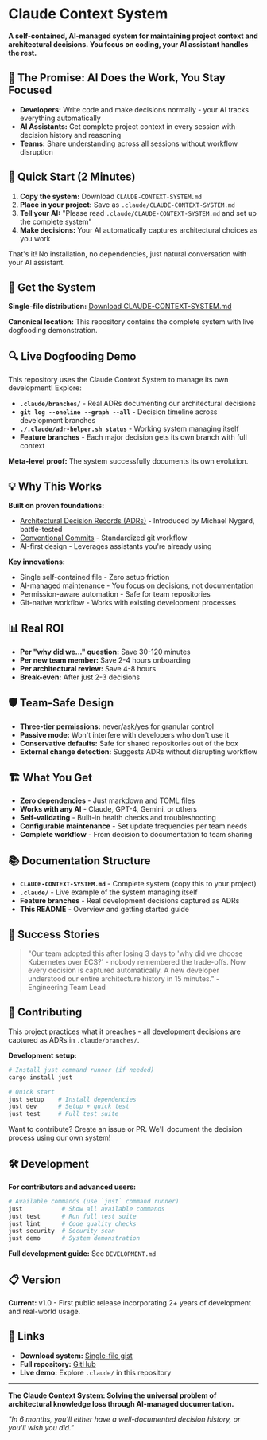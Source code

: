 # Claude Context System

**A self-contained, AI-managed system for maintaining project context and architectural decisions. You focus on coding, your AI assistant handles the rest.**

## 🎯 The Promise: AI Does the Work, You Stay Focused

- **Developers:** Write code and make decisions normally - your AI tracks everything automatically
- **AI Assistants:** Get complete project context in every session with decision history and reasoning  
- **Teams:** Share understanding across all sessions without workflow disruption

## 🚀 Quick Start (2 Minutes)

1. **Copy the system:** Download `CLAUDE-CONTEXT-SYSTEM.md` 
2. **Place in your project:** Save as `.claude/CLAUDE-CONTEXT-SYSTEM.md`
3. **Tell your AI:** "Please read `.claude/CLAUDE-CONTEXT-SYSTEM.md` and set up the complete system"
4. **Make decisions:** Your AI automatically captures architectural choices as you work

That's it! No installation, no dependencies, just natural conversation with your AI assistant.

## 📍 Get the System

**Single-file distribution:** [Download CLAUDE-CONTEXT-SYSTEM.md](https://gist.github.com/joshrotenberg/a9f8ac85b9ebe20c6b6202a17d804fbc)

**Canonical location:** This repository contains the complete system with live dogfooding demonstration.

## 🔍 Live Dogfooding Demo

This repository uses the Claude Context System to manage its own development! Explore:

- **`.claude/branches/`** - Real ADRs documenting our architectural decisions
- **`git log --oneline --graph --all`** - Decision timeline across development branches
- **`./.claude/adr-helper.sh status`** - Working system managing itself
- **Feature branches** - Each major decision gets its own branch with full context

**Meta-level proof:** The system successfully documents its own evolution.

## 💡 Why This Works

**Built on proven foundations:**
- [Architectural Decision Records (ADRs)](https://adr.github.io/) - Introduced by Michael Nygard, battle-tested
- [Conventional Commits](https://www.conventionalcommits.org/) - Standardized git workflow 
- AI-first design - Leverages assistants you're already using

**Key innovations:**
- Single self-contained file - Zero setup friction
- AI-managed maintenance - You focus on decisions, not documentation
- Permission-aware automation - Safe for team repositories
- Git-native workflow - Works with existing development processes

## 📊 Real ROI

- **Per "why did we..." question:** Save 30-120 minutes
- **Per new team member:** Save 2-4 hours onboarding  
- **Per architectural review:** Save 4-8 hours
- **Break-even:** After just 2-3 decisions

## 🛡️ Team-Safe Design

- **Three-tier permissions:** never/ask/yes for granular control
- **Passive mode:** Won't interfere with developers who don't use it
- **Conservative defaults:** Safe for shared repositories out of the box
- **External change detection:** Suggests ADRs without disrupting workflow

## 🏗️ What You Get

- **Zero dependencies** - Just markdown and TOML files
- **Works with any AI** - Claude, GPT-4, Gemini, or others
- **Self-validating** - Built-in health checks and troubleshooting
- **Configurable maintenance** - Set update frequencies per team needs
- **Complete workflow** - From decision to documentation to team sharing

## 📚 Documentation Structure

- **`CLAUDE-CONTEXT-SYSTEM.md`** - Complete system (copy this to your project)
- **`.claude/`** - Live example of the system managing itself
- **Feature branches** - Real development decisions captured as ADRs
- **This README** - Overview and getting started guide

## 🎯 Success Stories

> "Our team adopted this after losing 3 days to 'why did we choose Kubernetes over ECS?' - nobody remembered the trade-offs. Now every decision is captured automatically. A new developer understood our entire architecture history in 15 minutes." - Engineering Team Lead

## 🤝 Contributing

This project practices what it preaches - all development decisions are captured as ADRs in `.claude/branches/`. 

**Development setup:**
```bash
# Install just command runner (if needed)
cargo install just

# Quick start
just setup    # Install dependencies
just dev      # Setup + quick test
just test     # Full test suite
```

Want to contribute? Create an issue or PR. We'll document the decision process using our own system!

## 🛠️ Development

**For contributors and advanced users:**

```bash
# Available commands (use `just` command runner)
just           # Show all available commands
just test      # Run full test suite
just lint      # Code quality checks
just security  # Security scan
just demo      # System demonstration
```

**Full development guide:** See `DEVELOPMENT.md`

## 📋 Version

**Current:** v1.0 - First public release incorporating 2+ years of development and real-world usage.

## 🔗 Links

- **Download system:** [Single-file gist](https://gist.github.com/joshrotenberg/a9f8ac85b9ebe20c6b6202a17d804fbc)
- **Full repository:** [GitHub](https://github.com/joshrotenberg/claude-context-system)
- **Live demo:** Explore `.claude/` in this repository

---

**The Claude Context System: Solving the universal problem of architectural knowledge loss through AI-managed documentation.**

*"In 6 months, you'll either have a well-documented decision history, or you'll wish you did."*